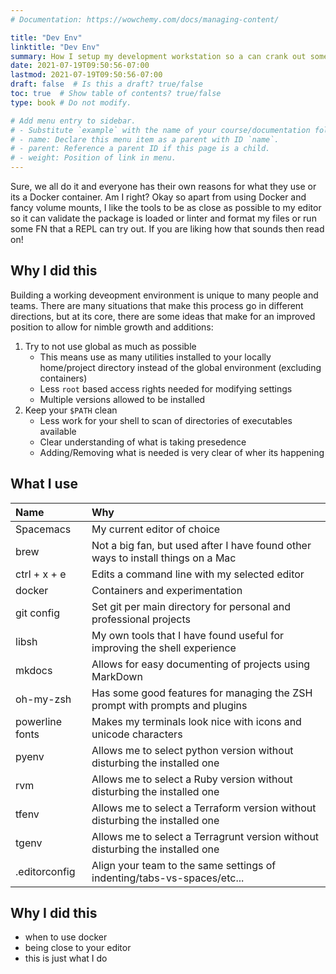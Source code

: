 ```yaml
---
# Documentation: https://wowchemy.com/docs/managing-content/

title: "Dev Env"
linktitle: "Dev Env"
summary: How I setup my development workstation so a can crank out some code with ideal workflow, less futzing, and more coding.
date: 2021-07-19T09:50:56-07:00
lastmod: 2021-07-19T09:50:56-07:00
draft: false  # Is this a draft? true/false
toc: true  # Show table of contents? true/false
type: book # Do not modify.

# Add menu entry to sidebar.
# - Substitute `example` with the name of your course/documentation folder.
# - name: Declare this menu item as a parent with ID `name`.
# - parent: Reference a parent ID if this page is a child.
# - weight: Position of link in menu.
---
```


Sure, we all do it and everyone has their own reasons for what they use or its a Docker container. Am I right? Okay so apart from using Docker and fancy volume mounts, I like the tools to be as close as possible to my editor so it can validate the package is loaded or linter and format my files or run some FN that a REPL can try out. If you are liking how that sounds then read on!


## Why I did this

Building a working deveopment environment is unique to many people and teams. There are many situations
that make this process go in different directions, but at its core, there are some ideas that make
for an improved position to allow for nimble growth and additions:

1. Try to not use global as much as possible
     - This means use as many utilities installed to your locally home/project directory
     instead of the global environment (excluding containers)
     - Less `root` based access rights needed for modifying settings
     - Multiple versions allowed to be installed
1. Keep your `$PATH` clean
     - Less work for your shell to scan of directories of executables available
     - Clear understanding of what is taking presedence
     - Adding/Removing what is needed is very clear of wher its happening


## What I use

| Name            | Why                                                                              |
| :--             | :--                                                                              |
| Spacemacs       | My current editor of choice                                                      |
| brew            | Not a big fan, but used after I have found other ways to install things on a Mac |
| ctrl + x + e    | Edits a command line with my selected editor                                     |
| docker          | Containers and experimentation                                                   |
| git config      | Set git per main directory for personal and professional projects                |
| libsh           | My own tools that I have found useful for improving the shell experience         |
| mkdocs          | Allows for easy documenting of projects using MarkDown                           |
| oh-my-zsh       | Has some good features for managing the ZSH prompt with prompts and plugins      |
| powerline fonts | Makes my terminals look nice with icons and unicode characters                   |
| pyenv           | Allows me to select python version without disturbing the installed one          |
| rvm             | Allows me to select a Ruby version without disturbing the installed one          |
| tfenv           | Allows me to select a Terraform version without disturbing the installed one     |
| tgenv           | Allows me to select a Terragrunt version without disturbing the installed one    |
| .editorconfig   | Align your team to the same settings of indenting/tabs-vs-spaces/etc...          |

## Why I did this

* when to use docker
* being close to your editor
* this is just what I do
